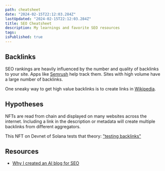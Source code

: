 ```yaml
---
path: cheatsheet
date: "2024-02-15T22:12:03.284Z"
lastUpdated: "2024-02-15T22:12:03.284Z"
title: SEO Cheatsheet
description: My learnings and favorite SEO resources
tags:
isPublished: true
---
```


## Backlinks

SEO rankings are heavily influenced by the number and quality of backlinks to your site. Apps like [Semrush](https://www.semrush.com) help track them. Sites with high volume have a large number of backlinks.

One sneaky way to get high value backlinks is to create links in [Wikipedia](https://www.wikipedia.org).

## Hypotheses

NFTs are read from chain and displayed on many websites across the internet. Including a link in the description or metadata will create multiple backlinks from different aggregators.

This NFT on Devnet of Solana tests that theory: ["testing backlinks"](https://dev.primitives.xyz/token/6aJ1cmVkHKPuBQ4mQULMX5)

## Resources

- [Why I created an AI blog for SEO](/blog/beautiful-roads-ai-blog-for-seo)
